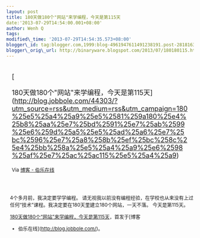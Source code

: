 ```yaml
--- 
layout: post 
title: 180天做180个"网站"来学编程，今天是第115天 
date:'2013-07-29T14:54:00.001+08:00' 
author: Wenh Q
tags:
modified\_time: '2013-07-29T14:54:35.573+08:00' 
blogger\_id: tag:blogger.com,1999:blog-4961947611491238191.post-2818163748060632771
blogger\_orig\_url: http://binaryware.blogspot.com/2013/07/180180115.html
---
```

<div style="margin: 10px; padding: 5px;">

<div style="font-size: 18px;">

[

180天做180个"网站"来学编程，今天是第115天](http://blog.jobbole.com/44303/?utm_source=rss&utm_medium=rss&utm_campaign=180%25e5%25a4%25a9%25e5%2581%259a180%25e4%25b8%25aa%25e7%25bd%2591%25e7%25ab%2599%25e6%259d%25a5%25e5%25ad%25a6%25e7%25bc%2596%25e7%25a8%258b%25ef%25bc%258c%25e4%25bb%258a%25e5%25a4%25a9%25e6%2598%25af%25e7%25ac%25ac115%25e5%25a4%25a9)

</div>

<div style="font-size: 13px;">

Via [博客 - 伯乐在线](http://blog.jobbole.com/)

</div>

</div>

<div style="font-size: 13px; padding: 15px 0 10px 10px;">

4个多月前，我决定要学学编程。
请无视我以前没有编程经验，在学校也从来没有上过任何“技术”课程。我决定要在180天里建立180个网站，一天不落。
今天是第115天。

[180天做180个“网站”来学编程，今天是第115天](http://blog.jobbole.com/44303/)，首发于[博客
- 伯乐在线](http://blog.jobbole.com/)。

</div>
